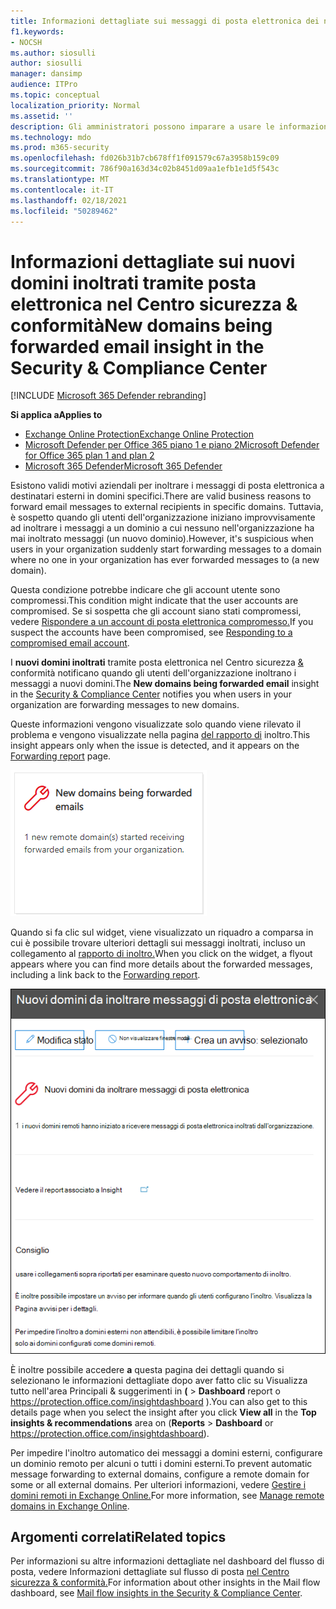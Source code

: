 ```yaml
---
title: Informazioni dettagliate sui messaggi di posta elettronica dei nuovi domini inoltrati
f1.keywords:
- NOCSH
ms.author: siosulli
author: siosulli
manager: dansimp
audience: ITPro
ms.topic: conceptual
localization_priority: Normal
ms.assetid: ''
description: Gli amministratori possono imparare a usare le informazioni dettagliate sui nuovi domini inoltrati tramite posta elettronica nel dashboard del flusso di posta nel Centro sicurezza & conformità per analizzare quando gli utenti inoltrano i messaggi a domini esterni a cui non è mai stato inoltrato.
ms.technology: mdo
ms.prod: m365-security
ms.openlocfilehash: fd026b31b7cb678ff1f091579c67a3958b159c09
ms.sourcegitcommit: 786f90a163d34c02b8451d09aa1efb1e1d5f543c
ms.translationtype: MT
ms.contentlocale: it-IT
ms.lasthandoff: 02/18/2021
ms.locfileid: "50289462"
---
```

# <a name="new-domains-being-forwarded-email-insight-in-the-security--compliance-center"></a><span data-ttu-id="91096-103">Informazioni dettagliate sui nuovi domini inoltrati tramite posta elettronica nel Centro sicurezza & conformità</span><span class="sxs-lookup"><span data-stu-id="91096-103">New domains being forwarded email insight in the Security & Compliance Center</span></span>

[!INCLUDE [Microsoft 365 Defender rebranding](../includes/microsoft-defender-for-office.md)]

<span data-ttu-id="91096-104">**Si applica a**</span><span class="sxs-lookup"><span data-stu-id="91096-104">**Applies to**</span></span>
- [<span data-ttu-id="91096-105">Exchange Online Protection</span><span class="sxs-lookup"><span data-stu-id="91096-105">Exchange Online Protection</span></span>](exchange-online-protection-overview.md)
- [<span data-ttu-id="91096-106">Microsoft Defender per Office 365 piano 1 e piano 2</span><span class="sxs-lookup"><span data-stu-id="91096-106">Microsoft Defender for Office 365 plan 1 and plan 2</span></span>](office-365-atp.md)
- [<span data-ttu-id="91096-107">Microsoft 365 Defender</span><span class="sxs-lookup"><span data-stu-id="91096-107">Microsoft 365 Defender</span></span>](../mtp/microsoft-threat-protection.md)

<span data-ttu-id="91096-108">Esistono validi motivi aziendali per inoltrare i messaggi di posta elettronica a destinatari esterni in domini specifici.</span><span class="sxs-lookup"><span data-stu-id="91096-108">There are valid business reasons to forward email messages to external recipients in specific domains.</span></span> <span data-ttu-id="91096-109">Tuttavia, è sospetto quando gli utenti dell'organizzazione iniziano improvvisamente ad inoltrare i messaggi a un dominio a cui nessuno nell'organizzazione ha mai inoltrato messaggi (un nuovo dominio).</span><span class="sxs-lookup"><span data-stu-id="91096-109">However, it's suspicious when users in your organization suddenly start forwarding messages to a domain where no one in your organization has ever forwarded messages to (a new domain).</span></span>

<span data-ttu-id="91096-110">Questa condizione potrebbe indicare che gli account utente sono compromessi.</span><span class="sxs-lookup"><span data-stu-id="91096-110">This condition might indicate that the user accounts are compromised.</span></span> <span data-ttu-id="91096-111">Se si sospetta che gli account siano stati compromessi, vedere [Rispondere a un account di posta elettronica compromesso.](responding-to-a-compromised-email-account.md)</span><span class="sxs-lookup"><span data-stu-id="91096-111">If you suspect the accounts have been compromised, see [Responding to a compromised email account](responding-to-a-compromised-email-account.md).</span></span>

<span data-ttu-id="91096-112">I **nuovi domini inoltrati** tramite posta elettronica nel Centro sicurezza [&](https://protection.office.com) conformità notificano quando gli utenti dell'organizzazione inoltrano i messaggi a nuovi domini.</span><span class="sxs-lookup"><span data-stu-id="91096-112">The **New domains being forwarded email** insight in the [Security & Compliance Center](https://protection.office.com) notifies you when users in your organization are forwarding messages to new domains.</span></span>

<span data-ttu-id="91096-113">Queste informazioni vengono visualizzate solo quando viene rilevato il problema e vengono visualizzate nella pagina [del rapporto di](view-mail-flow-reports.md#forwarding-report) inoltro.</span><span class="sxs-lookup"><span data-stu-id="91096-113">This insight appears only when the issue is detected, and it appears on the [Forwarding report](view-mail-flow-reports.md#forwarding-report) page.</span></span>

![Informazioni dettagliate sui messaggi di posta elettronica dei nuovi domini inoltrati](../../media/mfi-new-domains-being-forwarded.png)

<span data-ttu-id="91096-115">Quando si fa clic sul widget, viene visualizzato un riquadro a comparsa in cui è possibile trovare ulteriori dettagli sui messaggi inoltrati, incluso un collegamento al [rapporto di inoltro.](view-mail-flow-reports.md#forwarding-report)</span><span class="sxs-lookup"><span data-stu-id="91096-115">When you click on the widget, a flyout appears where you can find more details about the forwarded messages, including a link back to the [Forwarding report](view-mail-flow-reports.md#forwarding-report).</span></span>

![Riquadro a comparsa Dettagli che viene visualizzato dopo aver fatto clic su Informazioni dettagliate sui nuovi domini inoltrati](../../media/mfi-new-domains-being-forwarded-details.png)

<span data-ttu-id="91096-117">È inoltre possibile accedere **a** questa pagina dei  dettagli quando si selezionano le informazioni dettagliate dopo aver fatto clic su Visualizza tutto nell'area Principali & suggerimenti in **(** \> **Dashboard** report o <https://protection.office.com/insightdashboard> ).</span><span class="sxs-lookup"><span data-stu-id="91096-117">You can also get to this details page when you select the insight after you click **View all** in the **Top insights & recommendations** area on (**Reports** \> **Dashboard** or <https://protection.office.com/insightdashboard>).</span></span>

<span data-ttu-id="91096-118">Per impedire l'inoltro automatico dei messaggi a domini esterni, configurare un dominio remoto per alcuni o tutti i domini esterni.</span><span class="sxs-lookup"><span data-stu-id="91096-118">To prevent automatic message forwarding to external domains, configure a remote domain for some or all external domains.</span></span> <span data-ttu-id="91096-119">Per ulteriori informazioni, vedere [Gestire i domini remoti in Exchange Online.](https://docs.microsoft.com/Exchange/mail-flow-best-practices/remote-domains/manage-remote-domains)</span><span class="sxs-lookup"><span data-stu-id="91096-119">For more information, see [Manage remote domains in Exchange Online](https://docs.microsoft.com/Exchange/mail-flow-best-practices/remote-domains/manage-remote-domains).</span></span>

## <a name="related-topics"></a><span data-ttu-id="91096-120">Argomenti correlati</span><span class="sxs-lookup"><span data-stu-id="91096-120">Related topics</span></span>

<span data-ttu-id="91096-121">Per informazioni su altre informazioni dettagliate nel dashboard del flusso di posta, vedere Informazioni dettagliate sul flusso di posta [nel Centro sicurezza & conformità.](mail-flow-insights-v2.md)</span><span class="sxs-lookup"><span data-stu-id="91096-121">For information about other insights in the Mail flow dashboard, see [Mail flow insights in the Security & Compliance Center](mail-flow-insights-v2.md).</span></span>
